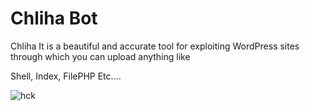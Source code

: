 # Chliha Bot


Chliha It is a beautiful and accurate tool for exploiting WordPress sites through which you can upload anything like 

Shell, Index, FilePHP Etc....


![hck](https://user-images.githubusercontent.com/36074920/211628793-0c6e5558-faaa-49de-88df-e3e678be9132.png)
